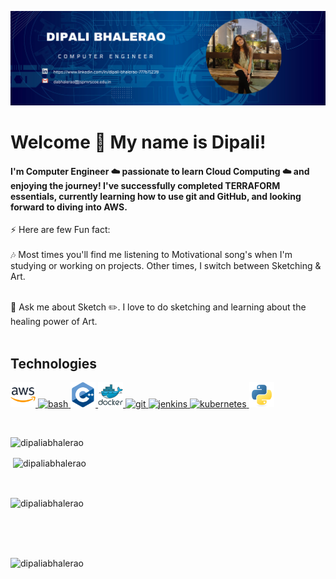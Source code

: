 ![logo](https://github.com/DipaliABhalerao/DipaliABhalerao/blob/main/Personal%20LinkedIn%20Banner.png)<meta name="viewport" content="width=device-width, initial-scale=1">
<link rel="stylesheet" href="https://cdnjs.cloudflare.com/ajax/libs/font-awesome/4.7.0/css/font-awesome.min.css">
<link rel="stylesheet" href="https://cdnjs.cloudflare.com/ajax/libs/font-awesome/6.2.0/css/all.css"></link>

<h1 align="left">Welcome 👋 My name is Dipali!</h1>
<h4 align="left">I'm Computer Engineer ☁️ passionate to learn Cloud Computing ☁️ and enjoying the journey! I've successfully completed TERRAFORM essentials, currently learning how to use git and GitHub, and looking forward to diving into AWS.</h4>


⚡ Here are few Fun fact: <br><br>
🎶 Most times you'll find me listening to Motivational song's when I'm studying or working on projects. Other times, I switch between Sketching & Art.<br><br>


💬 Ask me about Sketch ✏️. I love to do sketching and learning about the healing power of Art.
<br><br>
  
<h2 align="left"> Technologies </h2>
<p align="left"> <a href="https://aws.amazon.com" target="_blank" rel="noreferrer"> <img src="https://raw.githubusercontent.com/devicons/devicon/master/icons/amazonwebservices/amazonwebservices-original-wordmark.svg" alt="aws" width="40" height="40"/> </a> <a href="https://www.gnu.org/software/bash/" target="_blank" rel="noreferrer"> <img src="https://www.vectorlogo.zone/logos/gnu_bash/gnu_bash-icon.svg" alt="bash" width="40" height="40"/> </a> <a href="https://www.w3schools.com/cpp/" target="_blank" rel="noreferrer"> <img src="https://raw.githubusercontent.com/devicons/devicon/master/icons/cplusplus/cplusplus-original.svg" alt="cplusplus" width="40" height="40"/> </a> <a href="https://www.docker.com/" target="_blank" rel="noreferrer"> <img src="https://raw.githubusercontent.com/devicons/devicon/master/icons/docker/docker-original-wordmark.svg" alt="docker" width="40" height="40"/> </a> <a href="https://git-scm.com/" target="_blank" rel="noreferrer"> <img src="https://www.vectorlogo.zone/logos/git-scm/git-scm-icon.svg" alt="git" width="40" height="40"/> </a> <a href="https://www.jenkins.io" target="_blank" rel="noreferrer"> <img src="https://www.vectorlogo.zone/logos/jenkins/jenkins-icon.svg" alt="jenkins" width="40" height="40"/> </a> <a href="https://kubernetes.io" target="_blank" rel="noreferrer"> <img src="https://www.vectorlogo.zone/logos/kubernetes/kubernetes-icon.svg" alt="kubernetes" width="40" height="40"/> </a> <a href="https://www.python.org" target="_blank" rel="noreferrer"> <img src="https://raw.githubusercontent.com/devicons/devicon/master/icons/python/python-original.svg" alt="python" width="40" height="40"/> </a> </p>
<br>
<p><img align="left" src="https://github-readme-stats.vercel.app/api/top-langs?username=dipaliabhalerao&show_icons=true&locale=en&layout=compact" alt="dipaliabhalerao" /></p><br>

<p>&nbsp;<img align="center" src="https://github-readme-stats.vercel.app/api?username=dipaliabhalerao&show_icons=true&locale=en" alt="dipaliabhalerao" /></p>
<br>
<p><img align="center" src="https://github-readme-streak-stats.herokuapp.com/?user=dipaliabhalerao&" alt="dipaliabhalerao" /></p>
<br><br><br>
<p align="left"> <img src="https://komarev.com/ghpvc/?username=dipaliabhalerao&label=VISITORS%20&color=0e75b6&style=flat" alt="dipaliabhalerao" /> </p>
